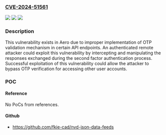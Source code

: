 ### [CVE-2024-51561](https://cve.mitre.org/cgi-bin/cvename.cgi?name=CVE-2024-51561)
![](https://img.shields.io/static/v1?label=Product&message=Aero&color=blue)
![](https://img.shields.io/static/v1?label=Version&message=%3D%20%3C120820241550%20&color=brighgreen)
![](https://img.shields.io/static/v1?label=Vulnerability&message=CWE-807%3A%20Reliance%20on%20Untrusted%20Inputs%20in%20a%20Security%20Decision&color=brighgreen)

### Description

This vulnerability exists in Aero due to improper implementation of OTP validation mechanism in certain API endpoints. An authenticated remote attacker could exploit this vulnerability by intercepting and manipulating the responses exchanged during the second factor authentication process.  Successful exploitation of this vulnerability could allow the attacker to bypass OTP verification for accessing other user accounts.

### POC

#### Reference
No PoCs from references.

#### Github
- https://github.com/fkie-cad/nvd-json-data-feeds

